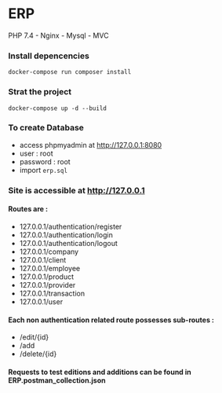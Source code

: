 # ERP

PHP 7.4 - Nginx - Mysql - MVC

### Install depencencies

`docker-compose run composer install`

### Strat the project

`docker-compose up -d --build`

### To create Database

- access phpmyadmin at http://127.0.0.1:8080
- user : root
- password : root
- import `erp.sql`

### Site is accessible at http://127.0.0.1

#### Routes are :

- 127.0.0.1/authentication/register
- 127.0.0.1/authentication/login
- 127.0.0.1/authentication/logout
- 127.0.0.1/company
- 127.0.0.1/client
- 127.0.0.1/employee
- 127.0.0.1/product
- 127.0.0.1/provider
- 127.0.0.1/transaction
- 127.0.0.1/user

#### Each non authentication related route possesses sub-routes :

- /edit/{id}
- /add
- /delete/{id}

#### Requests to test editions and additions can be found in ERP.postman_collection.json  